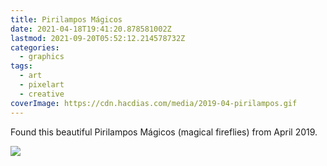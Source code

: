```yaml
---
title: Pirilampos Mágicos
date: 2021-04-18T19:41:20.878581002Z
lastmod: 2021-09-20T05:52:12.214578732Z
categories:
  - graphics
tags:
  - art
  - pixelart
  - creative
coverImage: https://cdn.hacdias.com/media/2019-04-pirilampos.gif
---
```


Found this beautiful Pirilampos Mágicos (magical fireflies) from April 2019.

![](https://cdn.hacdias.com/media/2019-04-pirilampos.gif?class=fw)
